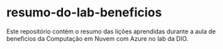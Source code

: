 # resumo-do-lab-beneficios
Este repositório contém o resumo das lições aprendidas durante a aula de beneficios da Computação em Nuvem com Azure no lab da DIO.
